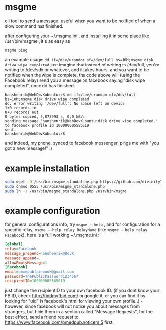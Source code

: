 # msgme
cli tool to send a message. useful when you want to be notified of when a slow command has finished.

after configuring your ~/.msgme.ini , and installing it in some place like /usr/bin/msgme , it's as easy as


`msgme ping`

an example usage:
`dd if=/dev/urandom of=/dev/full bs=10M;msgme disk drive wipe completed`
just imagine that instead of writing to /dev/full, you're writing to /dev/sdb or whatever, and it takes hours, and you want to be notified when the wipe is complete. the code above will (using the Facebook relay) send you a message on facebook saying "disk wipe completed", once dd has finished.


```
hanshenrik@WebDevXubuntu:/$ dd if=/dev/urandom of=/dev/full bs=10M;msgme disk drive wipe completed
dd: error writing '/dev/full': No space left on device
1+0 records in
0+0 records out
0 bytes copied, 0,873993 s, 0,0 kB/s
sending message 'hanshenrik@WebDevXubuntu:disk drive wipe completed.' to facebook profile id 100000605585019
sent.
hanshenrik@WebDevXubuntu:/$ 
```
and indeed, my phone, synced to facebook messenger, pings me with "you got a new message!" :)


# example installation
```bash
sudo wget -O /usr/bin/msgme_standalone.php https://github.com/divinity76/msgme/releases/download/v1-beta3/msgme_standalone.php
sudo chmod 0555 /usr/bin/msgme_standalone.php
sudo ln -s /usr/bin/msgme_standalone.php /usr/bin/msgme
```
# example configuration
for general configurations info, try `msgme --help` ,
and for configuration for a specific relay, `msgme --help relay RelayName`  (like `msgme --help relay Facebook`).
here is a full working ~/.msgme.ini : 
```ini
[global]
relay=Facebook
message_prepend=hanshenrik@DevX: 
message_append=.
allowEmptyMessage=1
[Facebook]
email=pmmepubfacebook@gmail.com
password=ThePublicPassword1234567
recipientID=100000605585019
```
just change the recipientID to your own facebook ID. (if you dont know your FB ID, check http://findmyfbid.com/ or google it, or you can find it by looking for "uid" in facebook's html for viewing your own profile..) -
however, since facebook will not notice you about messages from strangers, but hide them in a section called "Message Requests", for the best effect, send a friend request to https://www.facebook.com/pmedpub.noticers.5 first. 
